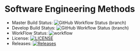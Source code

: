 # Software Engineering Methods
* Master Build Status: ![GitHub Workflow Status (branch)](https://img.shields.io/github/workflow/status/SavittK/sem/A%20workflow%20for%20my%20Hello%20World%20App/master)  
* Develop Build Status: ![GitHub Workflow Status (branch)](https://img.shields.io/github/workflow/status/SavittK/sem/A%20workflow%20for%20my%20Hello%20World%20App/develop)  
* WorkFlow Status: ![workflow](https://github.com/SavittK/sem/actions/workflows/main.yml/badge.svg)  
* License: [![LICENSE](https://img.shields.io/github/license/SavittK/sem.svg?style=flat-square)](https://github.com/SavittK/sem/blob/master/LICENSE)    
* Releases: [![Releases](https://img.shields.io/github/release/SavittK/sem/all.svg?style=flat-square)](https://github.com/SavittK/sem/releases)  
